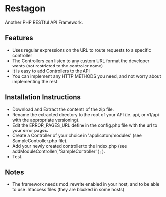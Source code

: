 Restagon
========
Another PHP RESTful API Framework.


Features
--------
* Uses regular expressions on the URL to route requests to a specific controller
* The Controllers can listen to any custom URL format the developer wants (not restricted to the controller name)
* It is easy to add Controllers to the API
* You can implement any HTTP METHODS you need, and not worry about implementing the rest


Installation Instructions
-------------------------
* Download and Extract the contents of the zip file.
* Rename the extracted directory to the root of your API (ie. api, or v1/api with the appropriate versioning).
* Edit the ERROR_PAGES_URL define in the config.php file with the url to your error pages.
* Create a Controller of your choice in 'applicaton/modules' (see SampleController.php file).
* Add your newly created controller to the index.php (see addModuleController( 'SampleController' ); ).
* Test.


Notes
-----
* The framework needs mod_rewrite enabled in your host, and to be able to use .htaccess files (they are blocked in some hosts)